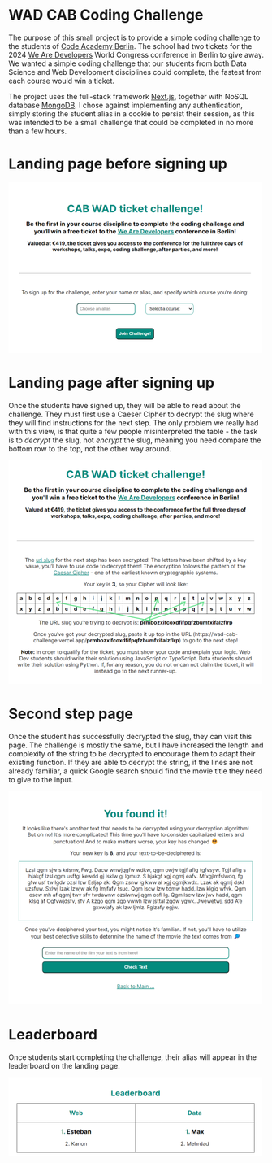 # WAD CAB Coding Challenge

The purpose of this small project is to provide a simple coding challenge to the students of [Code Academy Berlin](https://www.codeacademyberlin.com/). The school had two tickets for the 2024 [We Are Developers](https://www.wearedevelopers.com/) World Congress conference in Berlin to give away. We wanted a simple coding challenge that our students from both Data Science and Web Development disciplines could complete, the fastest from each course would win a ticket. 

The project uses the full-stack framework [Next.js](https://nextjs.org/), together with NoSQL database [MongoDB](https://www.mongodb.com/). I chose against implementing any authentication, simply storing the student alias in a cookie to persist their session, as this was intended to be a small challenge that could be completed in no more than a few hours.

# Landing page before signing up

![screenshot of the landing page with the form to sign up](./readme_assets/screenshot1_500px.png)

# Landing page after signing up

Once the students have signed up, they will be able to read about the challenge. They must first use a Caeser Cipher to decrypt the slug where they will find instructions for the next step. The only problem we really had with this view, is that quite a few people misinterpreted the table - the task is to _decrypt_ the slug, not _encrypt_ the slug, meaning you need compare the bottom row to the top, not the other way around. 

![screenshot of the landing page with the coding challenge description](./readme_assets/Screenshot2_500px.png)

# Second step page

Once the student has successfully decrypted the slug, they can visit this page. The challenge is mostly the same, but I have increased the length and complexity of the string to be decrypted to encourage them to adapt their existing function. If they are able to decrypt the string, if the lines are not already familiar, a quick Google search should find the movie title they need to give to the input.

![screenshot of the next step](./readme_assets/Screenshot4_500px.png)

# Leaderboard

Once students start completing the challenge, their alias will appear in the leaderboard on the landing page. 

![screenshot of the leaderboard table](./readme_assets/Screenshot3_500px.png)

